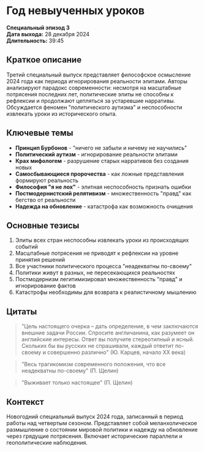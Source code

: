 # Год невыученных уроков
**Специальный эпизод 3**  
**Дата выхода:** 28 декабря 2024  
**Длительность:** 39:45

## Краткое описание

Третий специальный выпуск представляет философское осмысление 2024 года как периода игнорирования реальности элитами. Авторы анализируют парадокс современности: несмотря на масштабные потрясения последних лет, политические элиты не способны к рефлексии и продолжают цепляться за устаревшие нарративы. Обсуждается феномен "политического аутизма" и неспособности извлекать уроки из исторического опыта.

## Ключевые темы

- **Принцип Бурбонов** - "ничего не забыли и ничему не научились"
- **Политический аутизм** - игнорирование реальности элитами
- **Крах мифологем** - разрушение старых нарративов без создания новых
- **Самосбывающиеся пророчества** - как ложные представления формируют реальность
- **Философия "я не лох"** - элитная неспособность признать ошибки
- **Постмодернистский релятивизм** - множественность "правд" как бегство от реальности
- **Надежда на обновление** - катастрофа как возможность очищения

## Основные тезисы

1. Элиты всех стран неспособны извлекать уроки из происходящих событий
2. Масштабные потрясения не приводят к рефлексии на уровне принятия решений
3. Все участники политического процесса "неадекватны по-своему"
4. Политики живут в разных, не пересекающихся реальностях
5. Постмодернизм легитимизировал множественность "правд" и игнорирование фактов
6. Катастрофы необходимы для возврата к реалистичному мышлению

## Цитаты

> "Цель настоящего очерка – дать определение, в чем заключаются внешние задачи России. Спросите англичанина, как разумеет он английские интересы. Ответ вы получите стереотипный и ясный. Скольких бы вы русских не спрашивали, каждый ответит по-своему и совершенно различно" (Ю. Карцев, начало XX века)

> "Весь трагикомизм современного положения, что все неадекватны по-своему" (П. Щелин)

> "Выживает только настоящее" (П. Щелин)

## Контекст

Новогодний специальный выпуск 2024 года, записанный в период работы над четвертым сезоном. Представляет собой меланхолическое размышление о состоянии мировой политики и надежду на обновление через грядущие потрясения. Включает исторические параллели и геополитические наблюдения.